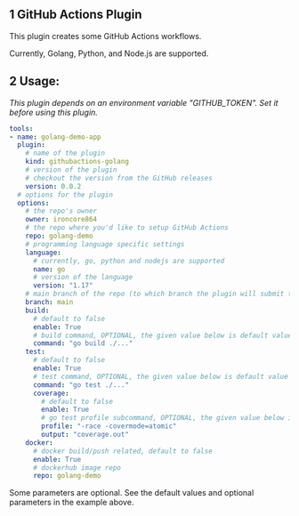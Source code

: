 ## 1 GitHub Actions Plugin

This plugin creates some GitHub Actions workflows.

Currently, Golang, Python, and Node.js are supported.

## 2 Usage:

_This plugin depends on an environment variable "GITHUB_TOKEN". Set it before using this plugin._

```yaml
tools:
- name: golang-demo-app
  plugin:
    # name of the plugin
    kind: githubactions-golang
    # version of the plugin
    # checkout the version from the GitHub releases
    version: 0.0.2
  # options for the plugin
  options:
    # the repo's owner
    owner: ironcore864
    # the repo where you'd like to setup GitHub Actions
    repo: golang-demo
    # programming language specific settings
    language:
      # currently, go, python and nodejs are supported
      name: go
      # version of the language
      version: "1.17"
    # main branch of the repo (to which branch the plugin will submit the workflows)
    branch: main
    build:
      # default to false
      enable: True
      # build command, OPTIONAL, the given value below is default value
      command: "go build ./..."
    test:
      # default to false
      enable: True
      # test command, OPTIONAL, the given value below is default value
      command: "go test ./..."
      coverage:
        # default to false
        enable: True
        # go test profile subcommand, OPTIONAL, the given value below is default value
        profile: "-race -covermode=atomic"
        output: "coverage.out"
    docker:
      # docker build/push related, default to false
      enable: True
      # dockerhub image repo
      repo: golang-demo  
```

Some parameters are optional. See the default values and optional parameters in the example above.
